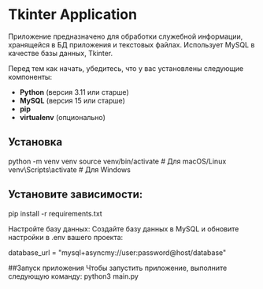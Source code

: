 # Tkinter Application

Приложение предназначено для обработки служебной информации, хранящейся в БД приложения и текстовых файлах. Использует MySQL в качестве базы данных, Tkinter.

Перед тем как начать, убедитесь, что у вас установлены следующие компоненты:

- **Python** (версия 3.11 или старше)
- **MySQL** (версия 15 или старше)
- **pip** 
- **virtualenv** (опционально)

## Установка

python -m venv venv
source venv/bin/activate  # Для macOS/Linux
venv\Scripts\activate     # Для Windows

## Установите зависимости:
pip install -r requirements.txt

Настройте базу данных:
Создайте базу данных в MySQL и обновите настройки в .env вашего проекта:

database_url = "mysql+asyncmy://user:password@host/database"

##Запуск приложения
Чтобы запустить приложение, выполните следующую команду:
python3 main.py

